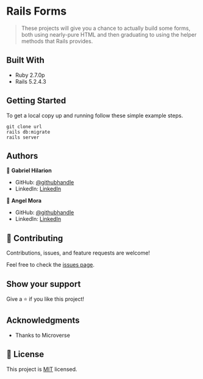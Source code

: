# Rails Forms

> These projects will give you a chance to actually build some forms, both using nearly-pure HTML and then graduating to using the helper methods that Rails provides.


## Built With

- Ruby 2.7.0p
- Rails 5.2.4.3

## Getting Started

To get a local copy up and running follow these simple example steps.

```
git clone url
rails db:migrate
rails server
```

## Authors

👤 **Gabriel Hilarion**

- GitHub: [@githubhandle](https://github.com/gabrie-lhilarion)
- LinkedIn: [LinkedIn](https://www.linkedin.com/in/gabrielhilarion/)

👤 **Angel Mora**

- GitHub: [@githubhandle](https://github.com/angel-mora)
- LinkedIn: [LinkedIn](https://www.linkedin.com/in/angelmoram/)

## 🤝 Contributing

Contributions, issues, and feature requests are welcome!

Feel free to check the [issues page](issues/).

## Show your support

Give a ⭐️ if you like this project!

## Acknowledgments

- Thanks to Microverse

## 📝 License

This project is [MIT](lic.url) licensed.